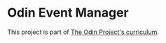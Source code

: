 # Odin Event Manager
This project is part of [The Odin Project's curriculum](https://www.theodinproject.com/courses/ruby-programming/lessons/event-manager-ruby-programming).

